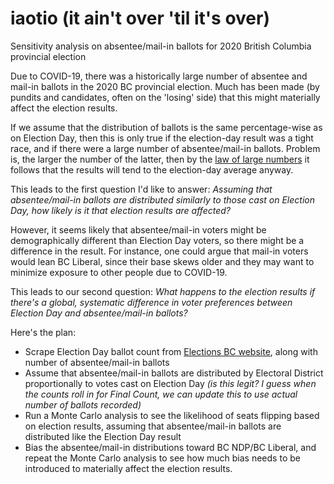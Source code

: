# iaotio (it ain't over 'til it's over)
Sensitivity analysis on absentee/mail-in ballots for 2020 British Columbia provincial election

Due to COVID-19, there was a historically large number of absentee and mail-in ballots in the 2020 BC provincial election. Much has been made (by pundits and candidates, often on the 'losing' side) that this might materially affect the election results.

If we assume that the distribution of ballots is the same percentage-wise as on Election Day, then this is only true if the election-day result was a tight race, and if there were a large number of absentee/mail-in ballots. Problem is, the larger the number of the latter, then by the [law of large numbers](https://en.wikipedia.org/wiki/Law_of_large_numbers) it follows that the results will tend to the election-day average anyway.

This leads to the first question I'd like to answer: _Assuming that absentee/mail-in ballots are distributed similarly to those cast on Election Day, how likely is it that election results are affected?_

However, it seems likely that absentee/mail-in voters might be demographically different than Election Day voters, so there might be a difference in the result. For instance, one could argue that mail-in voters would lean BC Liberal, since their base skews older and they may want to minimize exposure to other people due to COVID-19.

This leads to our second question: _What happens to the election results if there's a global, systematic difference in voter preferences between Election Day and absentee/mail-in ballots?_

Here's the plan:
- Scrape Election Day ballot count from [Elections BC website](https://elections.bc.ca/), along with number of absentee/mail-in ballots
- Assume that absentee/mail-in ballots are distributed by Electoral District proportionally to votes cast on Election Day _(is this legit? I guess when the counts roll in for Final Count, we can update this to use actual number of ballots recorded)_
- Run a Monte Carlo analysis to see the likelihood of seats flipping based on election results, assuming that absentee/mail-in ballots are distributed like the Election Day result
- Bias the absentee/mail-in distributions toward BC NDP/BC Liberal, and repeat the Monte Carlo analysis to see how much bias needs to be introduced to materially affect the election results.
